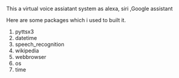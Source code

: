 This a virtual voice assiatant system as alexa, siri ,Google assistant

Here are some packages which i used to built it.

1. pyttsx3
2. datetime
3. speech_recognition 
4. wikipedia
5. webbrowser
6. os
7. time